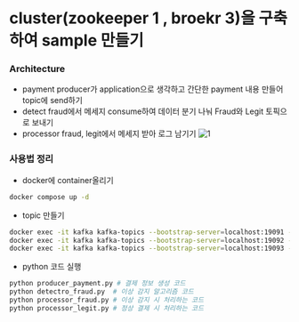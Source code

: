 # cluster(zookeeper 1 , broekr 3)을 구축하여 sample 만들기 
### Architecture
- payment producer가 application으로 생각하고 간단한 payment 내용 만들어 topic에 send하기 
- detect fraud에서 메세지 consume하여 데이터 분기 나눠 Fraud와 Legit 토픽으로 보내기 
- processor fraud, legit에서 메세지 받아 로그 남기기
![1](https://user-images.githubusercontent.com/49854618/179385251-ec11cc6d-e9a7-4c1f-94fc-c855e1d954d0.png)

### 사용법 정리 
- docker에 container올리기 
```bash
docker compose up -d
```
- topic 만들기
```bash
docker exec -it kafka kafka-topics --bootstrap-server=localhost:19091 --create --topic payments --partitions 3 --replication-factor 2
docker exec -it kafka kafka-topics --bootstrap-server=localhost:19092 --create --topic legit_payments --partitions 3 --replication-factor 2
docker exec -it kafka kafka-topics --bootstrap-server=localhost:19093 --create --topic fraud_payments --partitions 3 --replication-factor 2
```

- python 코드 실행
```bash 
python producer_payment.py # 결제 정보 생성 코드
python detectro_fraud.py  # 이상 감지 알고리즘 코드
python processor_fraud.py # 이상 감지 시 처리하는 코드
python processor_legit.py # 정상 결제 시 처리하는 코드 
```